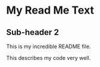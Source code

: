 # My Read Me Text

## Sub-header 2

This is my incredible README file.

This describes my code very well.
